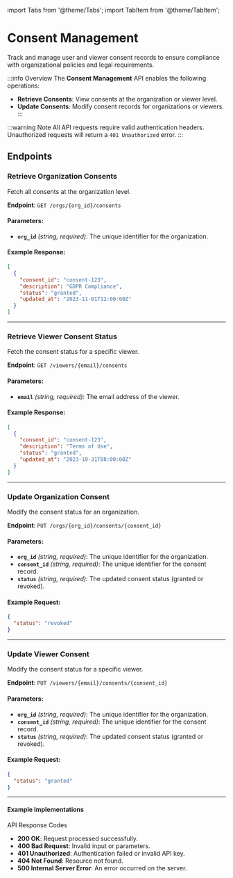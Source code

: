 import Tabs from '@theme/Tabs';
import TabItem from '@theme/TabItem';

# Consent Management

Track and manage user and viewer consent records to ensure compliance with organizational policies and legal requirements.

:::info Overview
The **Consent Management** API enables the following operations:
- **Retrieve Consents**: View consents at the organization or viewer level.
- **Update Consents**: Modify consent records for organizations or viewers.
  :::

:::warning Note
All API requests require valid authentication headers. Unauthorized requests will return a `401 Unauthorized` error.
:::

## Endpoints

### Retrieve Organization Consents

Fetch all consents at the organization level.

**Endpoint**: `GET /orgs/{org_id}/consents`

#### Parameters:
- **`org_id`** *(string, required)*: The unique identifier for the organization.

#### Example Response:
```json
[
  {
    "consent_id": "consent-123",
    "description": "GDPR Compliance",
    "status": "granted",
    "updated_at": "2023-11-01T12:00:00Z"
  }
]
```
---

### Retrieve Viewer Consent Status

Fetch the consent status for a specific viewer.

**Endpoint**: `GET /viewers/{email}/consents`

#### Parameters:
- **`email`** *(string, required)*: The email address of the viewer.

#### Example Response:
```json
[
  {
    "consent_id": "consent-123",
    "description": "Terms of Use",
    "status": "granted",
    "updated_at": "2023-10-31T08:00:00Z"
  }
]

```
---

### Update Organization Consent

Modify the consent status for an organization.

**Endpoint**: `PUT /orgs/{org_id}/consents/{consent_id}`

#### Parameters:
- **`org_id`** *(string, required)*: The unique identifier for the organization. 
- **`consent_id`** *(string, required)*: The unique identifier for the consent record. 
- **`status`** *(string, required)*: The updated consent status (granted or revoked).

#### Example Request:
```json
{
  "status": "revoked"
}


```
---

### Update Viewer Consent

Modify the consent status for a specific viewer.

**Endpoint**: `PUT /viewers/{email}/consents/{consent_id}`

#### Parameters:
- **`org_id`** *(string, required)*: The unique identifier for the organization.
- **`consent_id`** *(string, required)*: The unique identifier for the consent record.
- **`status`** *(string, required)*: The updated consent status (granted or revoked).

#### Example Request:
```json
{
  "status": "granted"
}

```
---

#### Example Implementations
<!-- TODO: Include code implementation tabs -->


API Response Codes
- **200 OK**: Request processed successfully.
- **400 Bad Request**: Invalid input or parameters.
- **401 Unauthorized**: Authentication failed or invalid API key.
- **404 Not Found**: Resource not found.
- **500 Internal Server Error**: An error occurred on the server.